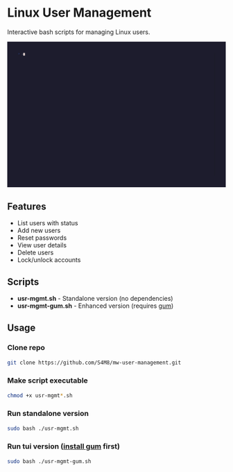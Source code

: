# Linux User Management

Interactive bash scripts for managing Linux users.

![demo.gif](./demo.gif)

## Features

- List users with status
- Add new users 
- Reset passwords
- View user details
- Delete users
- Lock/unlock accounts

## Scripts

- **usr-mgmt.sh** - Standalone version (no dependencies)
- **usr-mgmt-gum.sh** - Enhanced version (requires [gum](https://github.com/charmbracelet/gum))

## Usage

### Clone repo
```bash
git clone https://github.com/S4M8/mw-user-management.git
```

### Make script executable
```bash
chmod +x usr-mgmt*.sh
```

### Run standalone version
```bash
sudo bash ./usr-mgmt.sh
```

### Run tui version ([install gum](https://github.com/charmbracelet/gum?tab=readme-ov-file#installation) first)
```bash
sudo bash ./usr-mgmt-gum.sh
```
